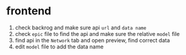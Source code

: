 # frontend

1. check backrog and make sure api `url` and `data name`
2. check `epic` file to find the api and make sure the relative `model` file
3. find api in the `Network` tab and open preview, find correct data
4. edit `model` file to add the data name


